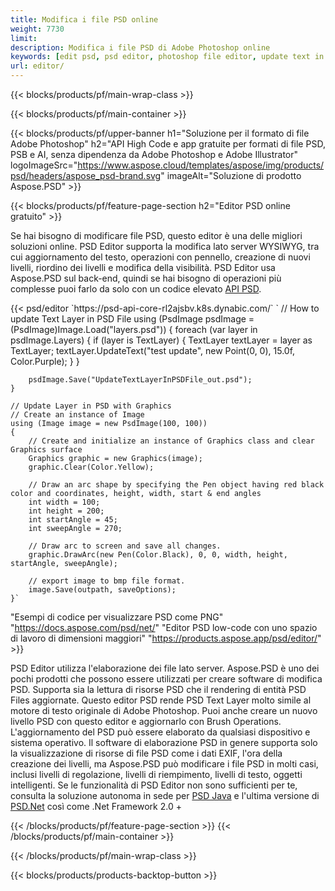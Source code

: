 ```yaml
---
title: Modifica i file PSD online
weight: 7730
limit: 
description: Modifica i file PSD di Adobe Photoshop online
keywords: [edit psd, psd editor, photoshop file editor, update text in psd, update psd]
url: editor/
---
```


{{< blocks/products/pf/main-wrap-class >}}


{{< blocks/products/pf/main-container >}}

{{< blocks/products/pf/upper-banner h1="Soluzione per il formato di file Adobe Photoshop" h2="API High Code e app gratuite per formati di file PSD, PSB e AI, senza dipendenza da Adobe Photoshop e Adobe Illustrator" logoImageSrc="https://www.aspose.cloud/templates/aspose/img/products/psd/headers/aspose_psd-brand.svg" imageAlt="Soluzione di prodotto Aspose.PSD" >}}

{{< blocks/products/pf/feature-page-section h2="Editor PSD online gratuito" >}}
<p>Se hai bisogno di modificare file PSD, questo editor è una delle migliori soluzioni online. PSD Editor supporta la modifica lato server WYSIWYG, tra cui aggiornamento del testo, operazioni con pennello, creazione di nuovi livelli, riordino dei livelli e modifica della visibilità. PSD Editor usa Aspose.PSD sul back-end, quindi se hai bisogno di operazioni più complesse puoi farlo da solo con un codice elevato <a href="/psd/{{< lang-code >}}">API PSD</a>.</p>
{{< psd/editor `https://psd-api-core-rl2ajsbv.k8s.dynabic.com/` 
`	// How to update Text Layer in PSD File
	using (PsdImage psdImage = (PsdImage)Image.Load("layers.psd"))
  	{
		foreach (var layer in psdImage.Layers)
		{
			if (layer is TextLayer)
			{
				TextLayer textLayer = layer as TextLayer;
				textLayer.UpdateText("test update", new Point(0, 0), 15.0f, Color.Purple);
			}
		}

		psdImage.Save("UpdateTextLayerInPSDFile_out.psd");
	}
	
	// Update Layer in PSD with Graphics
	// Create an instance of Image
	using (Image image = new PsdImage(100, 100))
	{
		// Create and initialize an instance of Graphics class and clear Graphics surface
		Graphics graphic = new Graphics(image);
		graphic.Clear(Color.Yellow);

		// Draw an arc shape by specifying the Pen object having red black color and coordinates, height, width, start & end angles                 
		int width = 100;
		int height = 200;
		int startAngle = 45;
		int sweepAngle = 270;

		// Draw arc to screen and save all changes.
		graphic.DrawArc(new Pen(Color.Black), 0, 0, width, height, startAngle, sweepAngle);

		// export image to bmp file format.
		image.Save(outpath, saveOptions);
	}` 
"Esempi di codice per visualizzare PSD come PNG"  "https://docs.aspose.com/psd/net/" 
"Editor PSD low-code con uno spazio di lavoro di dimensioni maggiori" "https://products.aspose.app/psd/editor/" >}}
<p>PSD Editor utilizza l'elaborazione dei file lato server. Aspose.PSD è uno dei pochi prodotti che possono essere utilizzati per creare software di modifica PSD. Supporta sia la lettura di risorse PSD che il rendering di entità PSD Files aggiornate. Questo editor PSD rende PSD Text Layer molto simile al motore di testo originale di Adobe Photoshop. Puoi anche creare un nuovo livello PSD con questo editor e aggiornarlo con Brush Operations. L'aggiornamento del PSD può essere elaborato da qualsiasi dispositivo e sistema operativo. Il software di elaborazione PSD in genere supporta solo la visualizzazione di risorse di file PSD come i dati EXIF, l'ora della creazione dei livelli, ma Aspose.PSD può modificare i file PSD in molti casi, inclusi livelli di regolazione, livelli di riempimento, livelli di testo, oggetti intelligenti. Se le funzionalità di PSD Editor non sono sufficienti per te, consulta la soluzione autonoma in sede per <a href="/psd/{{< lang-code >}}java">PSD Java</a> e l'ultima versione di <a href="/psd/{{< lang-code >}}net">PSD.Net</a> così come .Net Framework 2.0 +</p>

{{< /blocks/products/pf/feature-page-section >}}
{{< /blocks/products/pf/main-container >}}


{{< /blocks/products/pf/main-wrap-class >}}

{{< blocks/products/products-backtop-button >}}
